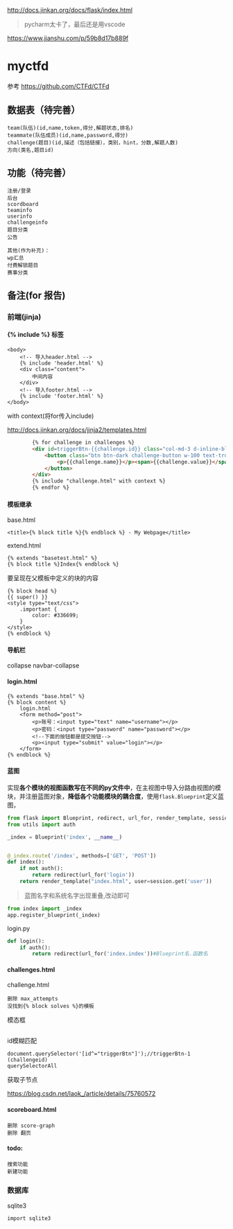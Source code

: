 http://docs.jinkan.org/docs/flask/index.html

> pycharm太卡了，最后还是用vscode

https://www.jianshu.com/p/59b8d17b889f

# myctfd

参考 https://github.com/CTFd/CTFd

## 数据表（待完善）

```
team(队伍)(id,name,token,得分,解题状态,排名)
teammate(队伍成员)(id,name,password,得分)
challenge(题目)(id,描述（包括链接），类别，hint，分数,解题人数)
方向(类名,题目id)
```

## 功能（待完善）

```
注册/登录
后台
scordboard
teaminfo
userinfo
challengeinfo
题目分类
公告

其他(作为补充)：
wp汇总
付费解锁题目
赛事分类
```

## 备注(for 报告)

### 前端(jinja)

#### {% include %} 标签

```
<body>
	<!-- 导入header.html -->
    {% include 'header.html' %}
    <div class="content">
        中间内容
    </div>
    <!-- 导入footer.html -->
    {% include 'footer.html' %}
</body>
```

with context(将for传入include)

http://docs.jinkan.org/docs/jinja2/templates.html

```html
        {% for challenge in challenges %}
        <div id=triggerBtn-{{challenge.id}} class="col-md-3 d-inline-block tag-密码学">
            <button class="btn btn-dark challenge-button w-100 text-truncate pt-3 pb-3 mb-2" value="2">
                <p>{{challenge.name}}</p><span>{{challenge.value}}</span>
            </button>
        </div>
        {% include "challenge.html" with context %} 
        {% endfor %}
```



#### 模板继承

base.html

```
<title>{% block title %}{% endblock %} - My Webpage</title>
```

extend.html

```
{% extends "basetest.html" %}
{% block title %}Index{% endblock %}
```

要呈现在父模板中定义的块的内容

```
{% block head %}
{{ super() }}
<style type="text/css">
    .important {
        color: #336699;
    }
</style>
{% endblock %}
```

#### 导航栏

collapse navbar-collapse

#### login.html

```
{% extends "base.html" %}
{% block content %}
    login.html
    <form method="post">
        <p>账号：<input type="text" name="username"></p>
        <p>密码：<input type="password" name="password"></p>
        <!--下面的按钮都是提交按钮-->
        <p><input type="submit" value="login"></p>
    </form>
{% endblock %}
```

#### 蓝图

实现**各个模块的视图函数写在不同的py文件中**，在主视图中导入分路由视图的模块，并注册蓝图对象，**降低各个功能模块的耦合度**，使用`flask.Blueprint`定义蓝图，

```python
from flask import Blueprint, redirect, url_for, render_template, session
from utils import auth

_index = Blueprint('index', __name__)


@_index.route('/index', methods=['GET', 'POST'])
def index():
    if not auth():
        return redirect(url_for('login'))
    return render_template("index.html", user=session.get('user'))

```

>  蓝图名字和系统名字出现重叠,改动即可

```python
from index import _index
app.register_blueprint(_index)
```

login.py

```python
def login():
    if auth():
        return redirect(url_for('index.index'))#Blueprint名.函数名
```

#### challenges.html

challenge.html

```
删除 max_attempts
没找到{% block solves %}的模板
```

模态框

```

```

id模糊匹配

```
document.querySelector('[id^="triggerBtn"]');//triggerBtn-1 (challengeid)
querySelectorAll
```

获取子节点

https://blog.csdn.net/laok_/article/details/75760572

#### scoreboard.html

```
删除 score-graph
删除 翻页
```

#### todo:

```
搜索功能
新建功能
```



### 数据库

sqlite3

```
import sqlite3
```

